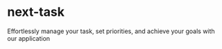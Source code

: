 # next-task
Effortlessly manage your task, set priorities, and achieve your goals with our application

